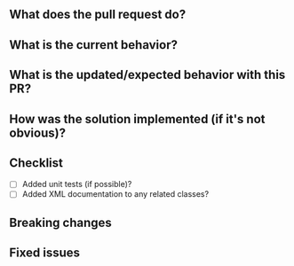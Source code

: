 ## What does the pull request do?
<!--- Give a bit of background on the PR here, together with links to with related issues etc. -->


## What is the current behavior?
<!--- If the PR is a fix, describe the current incorrect behavior, otherwise delete this section. -->


## What is the updated/expected behavior with this PR?
<!--- Describe how to test the PR. -->


## How was the solution implemented (if it's not obvious)?
<!--- Include any information that might be of use to a reviewer here. -->


## Checklist
- [ ] Added unit tests (if possible)?
- [ ] Added XML documentation to any related classes?

## Breaking changes
<!--- List any breaking changes here. -->


## Fixed issues
<!--- If the pull request fixes issue(s) list them like this: 
Fixes #123
Fixes #456
-->
